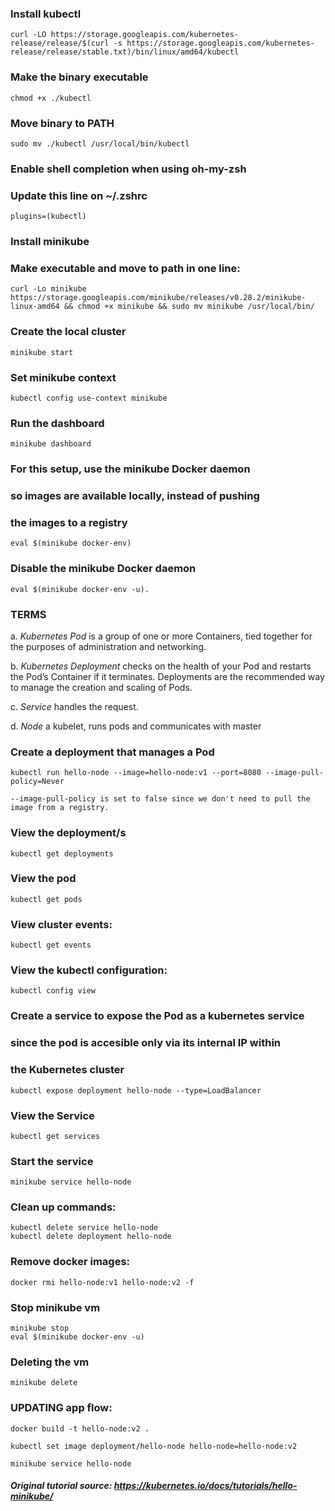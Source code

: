 ### Install kubectl
    curl -LO https://storage.googleapis.com/kubernetes-release/release/$(curl -s https://storage.googleapis.com/kubernetes-release/release/stable.txt)/bin/linux/amd64/kubectl

### Make the binary executable

    chmod +x ./kubectl

### Move binary to PATH
    
    sudo mv ./kubectl /usr/local/bin/kubectl

### Enable shell completion when using oh-my-zsh
### Update this line on ~/.zshrc

    plugins=(kubectl) 


### Install minikube
### Make executable and move to path in one line:

    curl -Lo minikube https://storage.googleapis.com/minikube/releases/v0.28.2/minikube-linux-amd64 && chmod +x minikube && sudo mv minikube /usr/local/bin/

### Create the local cluster

    minikube start

### Set minikube context

    kubectl config use-context minikube

### Run the dashboard

    minikube dashboard

### For this setup, use the minikube Docker daemon
### so images are available locally, instead of pushing
### the images to a registry

    eval $(minikube docker-env)

### Disable the minikube Docker daemon
    
    eval $(minikube docker-env -u).

### **TERMS**

a. *Kubernetes Pod* is a group of one or more Containers, tied together for the purposes of administration and networking. 

b. *Kubernetes Deployment* checks on the health of your Pod and restarts the Pod’s Container if it terminates. Deployments are the recommended way to manage the creation and scaling of Pods.

c. *Service* handles the request.

d. *Node* a kubelet, runs pods and communicates with master


### Create a deployment that manages a Pod

    kubectl run hello-node --image=hello-node:v1 --port=8080 --image-pull-policy=Never

    --image-pull-policy is set to false since we don't need to pull the image from a registry.

### View the deployment/s

    kubectl get deployments

###  View the pod

    kubectl get pods

### View cluster events:

    kubectl get events

### View the kubectl configuration:

    kubectl config view

### Create a service to expose the Pod as a kubernetes service
### since the pod is accesible only via its internal IP within
### the Kubernetes cluster

    kubectl expose deployment hello-node --type=LoadBalancer

### View the Service 

    kubectl get services

### Start the service

    minikube service hello-node

### Clean up commands:

    kubectl delete service hello-node
    kubectl delete deployment hello-node

### Remove docker images:

    docker rmi hello-node:v1 hello-node:v2 -f

### Stop minikube vm

    minikube stop
    eval $(minikube docker-env -u)

### Deleting the vm

    minikube delete

### UPDATING app flow:

    docker build -t hello-node:v2 .

    kubectl set image deployment/hello-node hello-node=hello-node:v2

    minikube service hello-node

##### Original tutorial source: https://kubernetes.io/docs/tutorials/hello-minikube/
